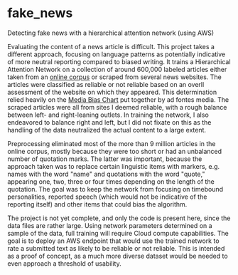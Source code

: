 # fake_news
Detecting fake news with a hierarchical attention network (using AWS) 

Evaluating the content of a news article is difficult. This project takes a different approach, focusing on language patterns as potentially indicative of more neutral reporting compared to biased writing. It trains a Hierarchical Attention Network on a collection of around 600,000 labeled articles either taken from an [online corpus](https://github.com/several27/FakeNewsCorpus) or scraped from several news websites. The articles were classified as reliable or not reliable based on an overll assessment of the website on which they appeared. This determination relied heavily on the [Media Bias Chart](https://www.adfontesmedia.com/interactive-media-bias-chart/) put together by ad fontes media. The scraped articles were all from sites I deemed reliable, with a rough balance between left- and right-leaning outlets. In training the network, I also endeavored to balance right and left, but I did not fixate on this as the handling of the data neutralized the actual content to a large extent.

Preprocessing eliminated most of the more than 9 million articles in the online corpus, mostly because they were too short or had an unbalanced number of quotation marks. The latter was important, because the approach taken was to replace certain linguistic items with markers, e.g. names with the word "name" and quotations with the word "quote," appearing one, two, three or four times depending on the length of the quotation. The goal was to keep the network from focusing on timebound personalities, reported speech (which would not be indicative of the reporting itself) and other items that could bias the algorithm.

The project is not yet complete, and only the code is present here, since the data files are rather large. Using network parameters determined on a sample of the data, full training will require Cloud compute capabilities. The goal is to deploy an AWS endpoint that would use the trained network to rate a submitted text as likely to be reliable or not reliable. This is intended as a proof of concept, as a much more diverse dataset would be needed to even approach a threshold of usability.
